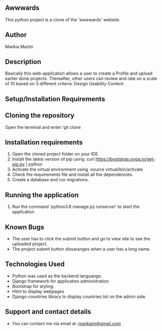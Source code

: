 ## Awwwards
This python project is a clone of the 'awwwards' website.

## Author
Mwikia Martin

## Description
Basically this web-application allows a user to create a Profile and upload earlier done projects. Thereafter, other users can review and rate on a scale of 10 based on 3 different criteria:
Design
Usability
Content

## Setup/Installation Requirements

## Cloning the repository
 Open the terminal and enter:'git clone 

## Installation requirements
1. Open the cloned project folder on your IDE.
2. Install the latest version of pip using :curl https://bootstrap.pypa.io/get-pip.py | python
3. Activate the virtual environment using :source virtual/bin/activate
4. Check the requirements file and install all the dependencies.
5. Create a database and run migrations.

## Running the application
1. Run the command 'python3.6 manage.py runserver' to start the application

## Known Bugs
* The user has to click the submit button and go to view site to see the uploaded project.
* The project submit button dissaranges when a user has a long name.

## Technologies Used
* Python was used as the backend languange.
* Django framework for application administration
* Bootstrap for styling.
* Html to display webpages
* Django-countries library to display countries list on the admin side.

## Support and contact details
* You can contact me via email at :mwikiam@gmail.com

